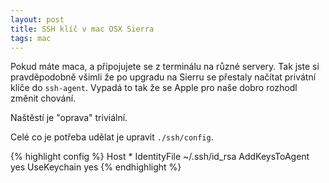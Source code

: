 ```yaml
---
layout: post
title: SSH klíč v mac OSX Sierra
tags: mac
---
```


Pokud máte maca, a připojujete se z terminálu na různé servery. Tak jste si pravděpodobně všimli že po upgradu na Sierru se přestaly načítat privátní klíče do `ssh-agent`. Vypadá to tak že se Apple pro naše dobro rozhodl změnit chování.

Naštěstí je "oprava" triviální.

Celé co je potřeba udělat je upravit `./ssh/config`.

{% highlight config %}
Host *
 IdentityFile ~/.ssh/id_rsa
 AddKeysToAgent yes
 UseKeychain yes
{% endhighlight %}

<!-- more -->
<a name="more"></a>


